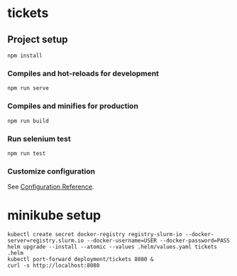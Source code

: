 # tickets

## Project setup
```shell
npm install
```

### Compiles and hot-reloads for development
```shell
npm run serve
```

### Compiles and minifies for production
```shell
npm run build
```

### Run selenium test
```
npm run test
```

### Customize configuration
See [Configuration Reference](https://cli.vuejs.org/config/).

# minikube setup

```shell
kubectl create secret docker-registry registry-slurm-io --docker-server=registry.slurm.io --docker-username=USER --docker-password=PASS
helm upgrade --install --atomic --values .helm/values.yaml tickets .helm
kubectl port-forward deployment/tickets 8080 &
curl -s http://localhost:8080

```
